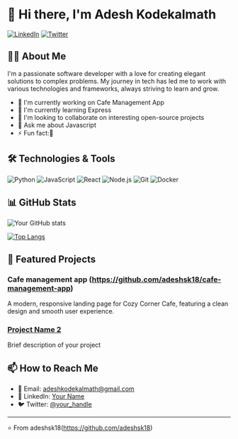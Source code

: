 # 👋 Hi there, I'm Adesh Kodekalmath

[![LinkedIn](https://img.shields.io/badge/LinkedIn-0077B5?style=for-the-badge&logo=linkedin&logoColor=white)](https://linkedin.com/in/your-profile)
[![Twitter](https://img.shields.io/badge/Twitter-1DA1F2?style=for-the-badge&logo=twitter&logoColor=white)](https://twitter.com/your-handle)

## 👨‍💻 About Me

I'm a passionate software developer with a love for creating elegant solutions to complex problems. My journey in tech has led me to work with various technologies and frameworks, always striving to learn and grow.

- 🔭 I'm currently working on Cafe Management App
- 🌱 I'm currently learning Express
- 👯 I'm looking to collaborate on interesting open-source projects
- 💬 Ask me about Javascript
- ⚡ Fun fact:🙂

## 🛠️ Technologies & Tools

![Python](https://img.shields.io/badge/Python-3776AB?style=for-the-badge&logo=python&logoColor=white)
![JavaScript](https://img.shields.io/badge/JavaScript-F7DF1E?style=for-the-badge&logo=javascript&logoColor=black)
![React](https://img.shields.io/badge/React-20232A?style=for-the-badge&logo=react&logoColor=61DAFB)
![Node.js](https://img.shields.io/badge/Node.js-43853D?style=for-the-badge&logo=node.js&logoColor=white)
![Git](https://img.shields.io/badge/Git-F05032?style=for-the-badge&logo=git&logoColor=white)
![Docker](https://img.shields.io/badge/Docker-2496ED?style=for-the-badge&logo=docker&logoColor=white)

## 📊 GitHub Stats

![Your GitHub stats](https://github-readme-stats.vercel.app/api?username=adeshsk18&show_icons=true&theme=radical)

[![Top Langs](https://github-readme-stats.vercel.app/api/top-languages/?username=adeshsk18&layout=compact&theme=radical)](https://github.com/your-username)

## 🌟 Featured Projects

### Cafe management app (https://github.com/adeshsk18/cafe-management-app)
A modern, responsive landing page for Cozy Corner Cafe, featuring a clean design and smooth user experience.
### [Project Name 2](https://github.com/adeshsk18/super-market-management-app)
Brief description of your project

## 📫 How to Reach Me

- 📧 Email: adeshkodekalmath@gmail.com
- 💼 LinkedIn: [Your Name](https://linkedin.com/in/your-profile)
- 🐦 Twitter: [@your_handle](https://twitter.com/your-handle)

---
⭐️ From adeshsk18(https://github.com/adeshsk18)


<!---
adeshsk18/adeshsk18 is a ✨ special ✨ repository because its `README.md` (this file) appears on your GitHub profile.
You can click the Preview link to take a look at your changes.
--->
